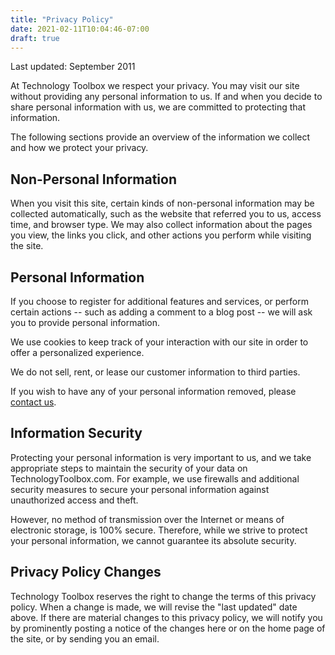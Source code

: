 ```yaml
---
title: "Privacy Policy"
date: 2021-02-11T10:04:46-07:00
draft: true
---
```


Last updated: September 2011

At Technology Toolbox we respect your privacy. You may visit our site without
providing any personal information to us. If and when you decide to share
personal information with us, we are committed to protecting that information.

The following sections provide an overview of the information we collect and how
we protect your privacy.

## Non-Personal Information

When you visit this site, certain kinds of non-personal information may be
collected automatically, such as the website that referred you to us, access
time, and browser type. We may also collect information about the pages you
view, the links you click, and other actions you perform while visiting the
site.

## Personal Information

If you choose to register for additional features and services, or perform
certain actions -- such as adding a comment to a blog post -- we will ask you to
provide personal information.

We use cookies to keep track of your interaction with our site in order to offer
a personalized experience.

We do not sell, rent, or lease our customer information to third parties.

If you wish to have any of your personal information removed, please
[contact us](/contact).

## Information Security

Protecting your personal information is very important to us, and we take
appropriate steps to maintain the security of your data on
TechnologyToolbox.com. For example, we use firewalls and additional security
measures to secure your personal information against unauthorized access and
theft.

However, no method of transmission over the Internet or means of electronic
storage, is 100% secure. Therefore, while we strive to protect your personal
information, we cannot guarantee its absolute security.

## Privacy Policy Changes

Technology Toolbox reserves the right to change the terms of this privacy
policy. When a change is made, we will revise the "last updated" date above. If
there are material changes to this privacy policy, we will notify you by
prominently posting a notice of the changes here or on the home page of the
site, or by sending you an email.
